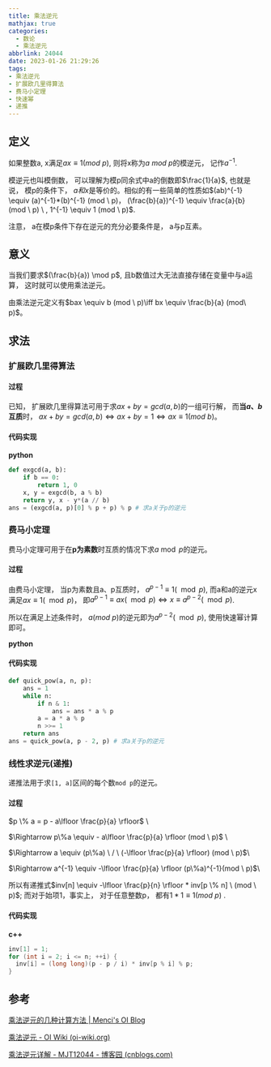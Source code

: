 ```yaml
---
title: 乘法逆元
mathjax: true
categories:
  - 数论
  - 乘法逆元
abbrlink: 24044
date: 2023-01-26 21:29:26
tags: 
- 乘法逆元
- 扩展欧几里得算法
- 费马小定理
- 快速幂
- 递推
---
```


## 定义
如果整数a, x满足$ax \equiv 1 (mod \ p)$, 则将x称为$a\  mod \ p$的模逆元， 记作$a^{-1}$.

模逆元也叫模倒数， 可以理解为模p同余式中a的倒数即$\frac{1}{a}$, 也就是说， 模p的条件下， $a和x$是等价的。相似的有一些简单的性质如$(ab)^{-1} \equiv (a)^{-1}*(b)^{-1} (mod \ p)， (\frac{b}{a})^{-1} \equiv \frac{a}{b} (mod \ p) \ , 1^{-1} \equiv 1 (mod \ p)$.

注意， a在模p条件下存在逆元的充分必要条件是， a与p互素。

<!--more-->

## 意义

当我们要求$(\frac{b}{a}) \mod p$, 且b数值过大无法直接存储在变量中与a运算， 这时就可以使用乘法逆元。

由乘法逆元定义有$bax \equiv b (mod \ p)\iff bx \equiv \frac{b}{a} (mod\ p)$。

## 求法

### 扩展欧几里得算法

#### 过程

已知， 扩展欧几里得算法可用于求$ax + by = gcd(a, b)$的一组可行解， 而**当$a、b$互质**时， $ax + by = gcd(a, b) \iff ax + by = 1 \iff ax \equiv 1(mod\ b)$。

#### 代码实现

**python**

```python
def exgcd(a, b):
    if b == 0: 
        return 1, 0
    x, y = exgcd(b, a % b)
    return y, x - y*(a // b)
ans = (exgcd(a, p)[0] % p + p) % p # 求a关于p的逆元
```

### 费马小定理

费马小定理可用于在**p为素数**时互质的情况下求$a \bmod p$的逆元。

#### 过程

由费马小定理， 当p为素数且a、p互质时， $a^{p-1} \equiv 1(\mod p)$, 而a和a的逆元x满足$ax \equiv 1(\mod p)$， 即$a^{p-1} \equiv ax(\mod p) \iff x \equiv a^{p-2}(\mod p)$.

所以在满足上述条件时， $a (mod \ p)$的逆元即为$a^{p-2}(\mod p)$, 使用快速幂计算即可。

**python**

#### 代码实现

```python
def quick_pow(a, n, p):
    ans = 1
    while n:
        if n & 1:
            ans = ans * a % p
        a = a * a % p
        n >>= 1
    return ans
ans = quick_pow(a, p - 2, p) # 求a关于p的逆元
```

### 线性求逆元(递推)

递推法用于求`[1, a]`区间的每个数`mod p`的逆元。

#### 过程

$p \% a = p - a\lfloor \frac{p}{a} \rfloor$ \ 

$\Rightarrow p\%a \equiv - a\lfloor \frac{p}{a} \rfloor (mod \ p)$ \ 

$\Rightarrow a \equiv (p\%a) \ / \ (-\lfloor \frac{p}{a} \rfloor) (mod \ p)$\ 

$\Rightarrow a^{-1} \equiv -\lfloor \frac{p}{a} \rfloor (p\%a)^{-1}(mod \ p)$\ 

所以有递推式$inv[n] \equiv -\lfloor \frac{p}{n} \rfloor * inv[p \% n] \ (mod \ p)$; 而对于始项1，事实上， 对于任意整数p， 都有$1 * 1 \equiv 1(mod \ p)$ .

#### 代码实现
**c++**

```cpp
inv[1] = 1;
for (int i = 2; i <= n; ++i) {
  inv[i] = (long long)(p - p / i) * inv[p % i] % p;
}
```

## 参考

[乘法逆元的几种计算方法 | Menci's OI Blog](https://oi.men.ci/mul-inverse/)

[乘法逆元 - OI Wiki (oi-wiki.org)](https://oi-wiki.org/math/number-theory/inverse/)

[乘法逆元详解 - MJT12044 - 博客园 (cnblogs.com)](https://www.cnblogs.com/mjtcn/p/7241896.html)